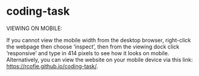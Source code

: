# coding-task

VIEWING ON MOBILE:

If you cannot view the mobile width from the desktop browser, right-click the webpage then choose  ‘inspect’, then from the viewing dock click ‘responsive’ and type in 414 pixels to see how it looks on mobile. Alternatively, you can view the website on your mobile device via this link: https://rcofie.github.io/coding-task/. 
